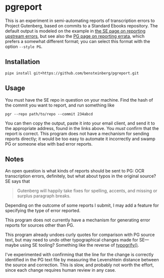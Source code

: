 pgreport
========

This is an experiment in semi-automating reports of transcription
errors to Project Gutenberg, based on commits to a Standard Ebooks
repository. The default output is modeled on the example in [the SE
page on reporting upstream
errors](https://standardebooks.org/contribute/report-errors-upstream),
but see also the [PG page on reporting
errata](https://gutenberg.org/help/errata.html), which prefers a
somewhat different format; you can select this format with the option
`--style PG`.

Installation
------------

```
pipx install git+https://github.com/bensteinberg/pgreport.git
```

Usage
-----

You must have the SE repo in question on your machine. Find the hash
of the commit you want to report, and run something like

```
pgr --repo path/to/repo --commit 234abcd
```

You can then copy the output, paste it into your email client, and
send it to the appropriate address, found in the links above. You
_must_ confirm that the report is correct. This program does not have
a mechanism for sending reports directly; it would be too easy to
automate it incorrectly and swamp PG or someone else with bad error
reports.

Notes
-----

An open question is what kinds of reports should be sent to PG: OCR
transcription errors, definitely, but what about typos in the original
source? SE says that

> Gutenberg will happily take fixes for spelling, accents, and missing
> or surplus paragraph breaks.

Depending on the outcome of some reports I submit, I may add a feature
for specifying the type of error reported.

This program does not currently have a mechanism for generating error
reports for sources other than PG.

This program already undoes curly quotes for comparison with PG source
text, but may need to undo other typographical changes made for
SE—maybe using SE tooling? Something like the reverse of [typogrify()](https://github.com/standardebooks/tools/blob/6396a5cca8ca4903df2d081cbc8a84a464272c10/se/typography.py#L60-L360).

I've experimented with confirming that the line for the change is
correctly identified in the PG text file by measuring the Levenshtein
distance between the source and correction. This is slow, and probably
not worth the effort, since each change requires human review in any
case.
